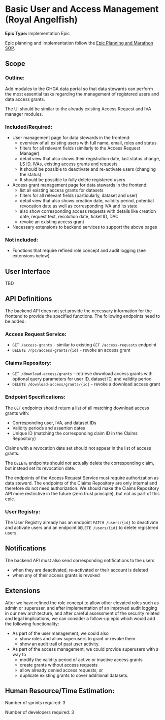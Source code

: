 # Basic User and Access Management (Royal Angelfish)

**Epic Type:** Implementation Epic

Epic planning and implementation follow the
[Epic Planning and Marathon SOP](https://ghga.pages.hzdr.de/internal.ghga.de/main/sops/development/epic_planning/).

## Scope

### Outline:

Add modules to the GHGA data portal so that data stewards can perform the most essential tasks regarding the management of registered users and data access grants.

The UI should be similar to the already existing Access Request and IVA manager modules.

### Included/Required:

- User management page for data stewards in the frontend:
  - overview of all existing users with full name, email, roles and status
  - filters for all relevant fields (similarly to the Access Request Manager)
  - detail view that also shows their registration date, last status change, LS ID,
    IVAs, existing access grants and requests
  - It should be possible to deactivate and re-activate users (changing the status)
  - It should be possible to fully delete registered users
- Access grant management page for data stewards in the frontend:
  - list all existing access grants for datasets
  - filters for all relevant fields (particularly, dataset and user)
  - detail view that also shows creation date, validity period,
    potential revocation date as well as corresponding IVA and its state
  - also show corresponding access requests with details like creation date,
    request text, resolution date, ticket ID, DAC
  - revoke an existing access grant
- Necessary extensions to backend services to support the above pages

### Not included:

- Functions that require refined role concept and audit logging (see extensions below)

## User Interface

TBD

## API Definitions

The backend API does not yet provide the necessary information for the frontend to provide the specified functions. The following endpoints need to be added:

### Access Request Service:

- `GET /access-grants` - similar to existing `GET /access-requests` endpoint
- `DELETE /rpc/access-grants/{id}` - revoke an access grant

### Claims Repository:

- `GET /download-access/grants` - retrieve download access grants with optional query parameters for user ID, dataset ID, and validity period
- `DELETE /download-access/grants/{id}` - revoke a download access grant

### Endpoint Specifications:

The `GET` endpoints should return a list of all matching download access grants with:
- Corresponding user, IVA, and dataset IDs
- Validity periods and assertion dates
- Unique ID (matching the corresponding claim ID in the Claims Repository)

Claims with a revocation date set should not appear in the list of access grants.

The `DELETE` endpoints should *not* actually delete the corresponding claim, but instead set its revocation date.

The endpoints of the Access Request Service must require authorization as data steward. The endpoints of the Claims Repository are only internal and therefore do not need authorization. We should make the Claims Repository API more restrictive in the future (zero trust principle), but not as part of this epic.

### User Registry:

The User Registry already has an endpoint `PATCH /users/{id}` to deactivate and activate users and an endpoint `DELETE /users/{id}` to delete registered users.

## Notifications

The backend API must also send corresponding notifications to the users:
- when they are deactivated, re-activated or their account is deleted
- when any of their access grants is revoked

## Extensions

After we have refined the role concept to allow other elevated roles such as admin or superuser, and after implementation of an improved audit logging in our new  architecture, and after careful assessment of the security related and legal implications, we can consider a follow-up epic which would add the following functionality:

- As part of the user management, we could also
  - show roles and allow superusers to grant or revoke them
  - show an audit trail of past user activity.
- As part of the access management, we could provide superusers with a way to
  - modify the validity period of active or inactive access grants
  - create grants without access requests
  - allow already denied access requests, or
  - duplicate existing grants to cover additional datasets.

## Human Resource/Time Estimation:

Number of sprints required: 3

Number of developers required: 3

